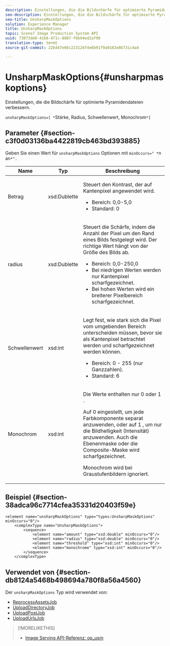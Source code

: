 ```yaml
---
description: Einstellungen, die die Bildschärfe für optimierte Pyramidendateien verbessern.
seo-description: Einstellungen, die die Bildschärfe für optimierte Pyramidendateien verbessern.
seo-title: UnsharpMaskOptions
solution: Experience Manager
title: UnsharpMaskOptions
topic: Scene7 Image Production System API
uuid: 73073de0-41b6-471c-8887-f6b94ed2af90
translation-type: tm+mt
source-git-commit: 22b447e66c223126f4e6b91f9a0102e86731c4a4

---
```



# UnsharpMaskOptions{#unsharpmaskoptions}

Einstellungen, die die Bildschärfe für optimierte Pyramidendateien verbessern.

`unsharpMaskOptions=[ *`Stärke, Radius, Schwellenwert, Monochrom`*]`

## Parameter {#section-c3f0d03136ba4422819cb463bd393885}

Geben Sie einen Wert für `unsharpMaskOptions` Optionen mit `minOccurs=" *`n an`*".`

<table id="table_D1392963C5694969A9D546F82DB6F45C">
 <thead>
  <tr>
   <th colname="col1" class="entry"> Name </th>
   <th colname="col2" class="entry"> Typ </th>
   <th colname="col3" class="entry"> Beschreibung </th>
  </tr>
 </thead>
 <tbody>
  <tr>
   <td colname="col1"><span class="codeph"><span class="varname"> Betrag</span></span></td>
   <td colname="col2"><span class="codeph"> xsd:Dublette</span></td>
   <td colname="col3"><p>Steuert den Kontrast, der auf Kantenpixel angewendet wird. 
     <ul id="ul_7AA17E354EE64BC4A5BEAE853FF17191">
      <li id="li_42FB21C7ED884E1DB03274130B8DCB10">Bereich: 0,0-5,0 </li>
      <li id="li_E980CAA1A9C54D60A121F21C964820FF">Standard: 0 </li>
     </ul></p></td>
  </tr>
  <tr>
   <td colname="col1"><span class="codeph"><span class="varname"> radius</span></span></td>
   <td colname="col2"><span class="codeph"> xsd:Dublette</span></td>
   <td colname="col3"><p>Steuert die Schärfe, indem die Anzahl der Pixel um den Rand eines Bilds festgelegt wird. Der richtige Wert hängt von der Größe des Bilds ab. 
     <ul id="ul_D4391CD407DE4B48AF4523EBD85D0D40">
      <li id="li_8AEF11A489484EFD91416F8A03C4DB25">Bereich: 0,0-250,0 </li>
      <li id="li_9F1D1B52AFBA46B8BDCDF99A21140002">Bei niedrigen Werten werden nur Kantenpixel scharfgezeichnet. </li>
      <li id="li_7D9FD8AA4899404283D7AB596364A4AF">Bei hohen Werten wird ein breiterer Pixelbereich scharfgezeichnet. </li>
     </ul></p></td>
  </tr>
  <tr>
   <td colname="col1"><span class="codeph"><span class="varname"> Schwellenwert</span></span></td>
   <td colname="col2"><span class="codeph"> xsd:int</span></td>
   <td colname="col3"><p>Legt fest, wie stark sich die Pixel vom umgebenden Bereich unterscheiden müssen, bevor sie als Kantenpixel betrachtet werden und scharfgezeichnet werden können. 
     <ul id="ul_117E556E3ECF42CC878DD80D338D19CA">
      <li id="li_CFEE76DB78BF437E8463C9089486F8A6">Bereich: 0 - 255 (nur Ganzzahlen). </li>
      <li id="li_77113DC2698A4D48B11288718766E6A2">Standard: 6 </li>
     </ul></p></td>
  </tr>
  <tr>
   <td colname="col1"><span class="codeph"><span class="varname"> Monochrom</span></span></td>
   <td colname="col2"><span class="codeph"> xsd:int</span></td>
   <td colname="col3"><p>Die Werte enthalten nur <span class="codeph"> 0</span> oder <span class="codeph"> 1</span> . </p><p>Auf <span class="codeph"> 0</span> eingestellt, um jede Farbkomponente separat anzuwenden, oder auf <span class="codeph"> 1</span> , um nur die Bildhelligkeit (Intensität) anzuwenden. Auch die Ebenenmaske oder die Composite-Maske wird scharfgezeichnet. </p><p><span class="codeph"><span class="varname"> Monochrom</span></span> wird bei Graustufenbildern ignoriert. </p></td>
  </tr>
 </tbody>
</table>

## Beispiel {#section-38adca96c7714cfea35331d20403f59e}

```
<element name="unsharpMaskOptions" type="types:UnsharpMaskOptions" minOccurs="0"/>
    <complexType name="UnsharpMaskOptions">
        <sequence>
            <element name="amount" type="xsd:double" minOccurs="0"/>
            <element name="radius" type="xsd:double" minOccurs="0"/>
            <element name="threshold" type="xsd:int" minOccurs="0"/>
            <element name="monochrome" type="xsd:int" minOccurs="0"/>        
        </sequence>
    </complexType>
```

## Verwendet von {#section-db8124a5468b498694a780f8a56a4560}

Der `unsharpMaskOptions` Typ wird verwendet von:

* [ReprocessAssetsJob](../../types/c-data-types/r-reprocess-assets-job.md#reference-a303f7832ae44fdab1dca7cc8bef3fa3)
* [UploadDirectoryJob](../../types/c-data-types/r-upload-directory-job.md#reference-e707ebf53b074c49ad983d1886e0bbb6)
* [UploadPostJob](../../types/c-data-types/r-upload-post-job.md#reference-bca2339b593f4637a687c33937215ef4)
* [UploadUrlsJob](../../types/c-data-types/r-upload-urls-job.md#reference-8e9bc895268c4321b233dbeadc990398)

>[!MORELIKETHIS]
>
>* [Image Serving API-Referenz: op_usm](https://marketing.adobe.com/resources/help/en_US/s7/is_ir_api/is_api/http_ref/r_op_usm.html)

